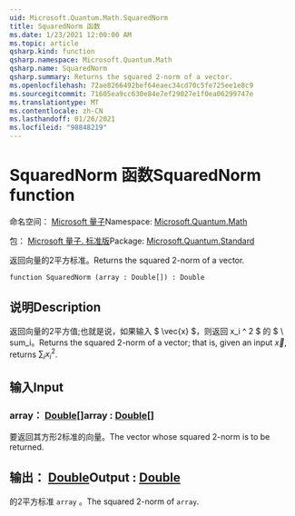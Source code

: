 ```yaml
---
uid: Microsoft.Quantum.Math.SquaredNorm
title: SquaredNorm 函数
ms.date: 1/23/2021 12:00:00 AM
ms.topic: article
qsharp.kind: function
qsharp.namespace: Microsoft.Quantum.Math
qsharp.name: SquaredNorm
qsharp.summary: Returns the squared 2-norm of a vector.
ms.openlocfilehash: 72ae8266492bef64eaec34cd70c5fe725ee1e8c9
ms.sourcegitcommit: 71605ea9cc630e84e7ef29027e1f0ea06299747e
ms.translationtype: MT
ms.contentlocale: zh-CN
ms.lasthandoff: 01/26/2021
ms.locfileid: "98848219"
---
```

# <a name="squarednorm-function"></a><span data-ttu-id="e67d6-102">SquaredNorm 函数</span><span class="sxs-lookup"><span data-stu-id="e67d6-102">SquaredNorm function</span></span>

<span data-ttu-id="e67d6-103">命名空间： [Microsoft 量子](xref:Microsoft.Quantum.Math)</span><span class="sxs-lookup"><span data-stu-id="e67d6-103">Namespace: [Microsoft.Quantum.Math](xref:Microsoft.Quantum.Math)</span></span>

<span data-ttu-id="e67d6-104">包： [Microsoft 量子. 标准版](https://nuget.org/packages/Microsoft.Quantum.Standard)</span><span class="sxs-lookup"><span data-stu-id="e67d6-104">Package: [Microsoft.Quantum.Standard](https://nuget.org/packages/Microsoft.Quantum.Standard)</span></span>


<span data-ttu-id="e67d6-105">返回向量的2平方标准。</span><span class="sxs-lookup"><span data-stu-id="e67d6-105">Returns the squared 2-norm of a vector.</span></span>

```qsharp
function SquaredNorm (array : Double[]) : Double
```


## <a name="description"></a><span data-ttu-id="e67d6-106">说明</span><span class="sxs-lookup"><span data-stu-id="e67d6-106">Description</span></span>

<span data-ttu-id="e67d6-107">返回向量的2平方值;也就是说，如果输入 $ \vec{x} $，则返回 x_i ^ 2 $ 的 $ \ sum_i。</span><span class="sxs-lookup"><span data-stu-id="e67d6-107">Returns the squared 2-norm of a vector; that is, given an input $\vec{x}$, returns $\sum_i x_i^2$.</span></span>

## <a name="input"></a><span data-ttu-id="e67d6-108">输入</span><span class="sxs-lookup"><span data-stu-id="e67d6-108">Input</span></span>

### <a name="array--double"></a><span data-ttu-id="e67d6-109">array： [Double](xref:microsoft.quantum.lang-ref.double)[]</span><span class="sxs-lookup"><span data-stu-id="e67d6-109">array : [Double](xref:microsoft.quantum.lang-ref.double)[]</span></span>

<span data-ttu-id="e67d6-110">要返回其方形2标准的向量。</span><span class="sxs-lookup"><span data-stu-id="e67d6-110">The vector whose squared 2-norm is to be returned.</span></span>



## <a name="output--double"></a><span data-ttu-id="e67d6-111">输出： [Double](xref:microsoft.quantum.lang-ref.double)</span><span class="sxs-lookup"><span data-stu-id="e67d6-111">Output : [Double](xref:microsoft.quantum.lang-ref.double)</span></span>

<span data-ttu-id="e67d6-112">的2平方标准 `array` 。</span><span class="sxs-lookup"><span data-stu-id="e67d6-112">The squared 2-norm of `array`.</span></span>